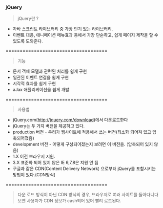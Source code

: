 ### jQuery 
> jQuery란 ?
- 자바 스크립트 라이브러리 중 가장 인기 있는 라이브러리.
- 이벤트 대응, 애니메이션 메뉴효과 등에서 가장 단순하고,
	쉽게 페이지 제작을 할 수 있도록 도와준다.

====================================

> 기능
- 문서 객체 모델과 관련된 처리를 쉽게 구현
- 일관된 이벤트 연결을 쉽게 구현
- 시각적 효과를 쉽게 구현
- aJax 애플리케이션을 쉽게 개발 

==================================== 

> 사용법
- jQuery.com(http://jquery.com/download)에서 다운로드한다
- jQuery는 두 가지 버전을 제공하고 있다.
- production 버전 - 우리가 웹사이트에 적용해서 쓰는 버전(최소화 되어져 있고 압축되어졌음)
- development 버전 - 어떻게 구성되어졌는지 보려면 이 버전을. (압축되어 있지 않음)
- 1.X 이전 브라우저 지원.
- 3.X 표준화 되어 있지 않은 IE 6,7,8은 지원 안 됨
- 구글과 같은 CDN(Content Delivery Network) 으로부터 jQuery를 포함시키는 방법이 있다.(CDN방식)

<script src="http://code.jquery.com/jquery-1.12.4.js"></script>
<script src="http://code.jquery.com/jquery-3.6.0.min.js"></script>

====================================

> 다운 로드 방식이 아닌 CDN 방식의 경우, 브라우저로 여러 사이트를 돌아다니다 보면
  사용자가 CDN 정보가 cash되어 있어 빨리 로드된다.

